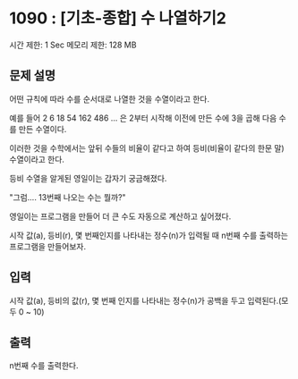 # 1090 : [기초-종합] 수 나열하기2
시간 제한: 1 Sec  메모리 제한: 128 MB

## 문제 설명    
어떤 규칙에 따라 수를 순서대로 나열한 것을 수열이라고 한다.

예를 들어
2 6 18 54 162 486 ... 은
2부터 시작해 이전에 만든 수에 3을 곱해 다음 수를 만든 수열이다.

이러한 것을 수학에서는 앞뒤 수들의 비율이 같다고 하여
등비(비율이 같다의 한문 말) 수열이라고 한다.


등비 수열을 알게된 영일이는 갑자기 궁금해졌다.

"그럼.... 13번째 나오는 수는 뭘까?"

영일이는 프로그램을 만들어 더 큰 수도 자동으로 계산하고 싶어졌다.


시작 값(a), 등비(r), 몇 번째인지를 나타내는 정수(n)가 입력될 때
n번째 수를 출력하는 프로그램을 만들어보자.


## 입력
시작 값(a), 등비의 값(r), 몇 번째 인지를 나타내는 정수(n)가
공백을 두고 입력된다.(모두 0 ~ 10)


## 출력
n번째 수를 출력한다.